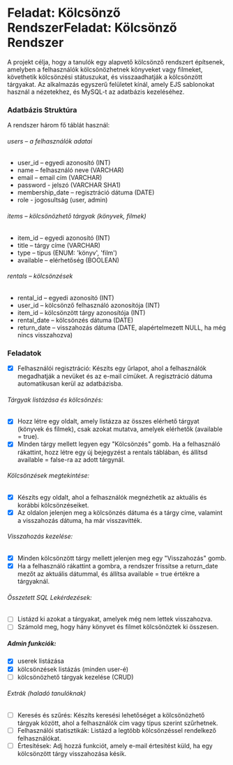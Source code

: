 # Feladat: Kölcsönző RendszerFeladat: Kölcsönző Rendszer
A projekt célja, hogy a tanulók egy alapvető kölcsönző rendszert építsenek, amelyben a felhasználók kölcsönözhetnek könyveket vagy filmeket, követhetik kölcsönzési státuszukat, és visszaadhatják a kölcsönzött tárgyakat. Az alkalmazás egyszerű felületet kínál, amely EJS sablonokat használ a nézetekhez, és MySQL-t az adatbázis kezeléséhez.

### Adatbázis Struktúra
A rendszer három fő táblát használ:

###### users – a felhasználók adatai

- user_id – egyedi azonosító (INT)
- name – felhasználó neve (VARCHAR)
- email – email cím (VARCHAR)
- password - jelszó (VARCHAR SHA1)
- membership_date – regisztráció dátuma (DATE)
- role - jogosultság (user, admin)

###### items – kölcsönözhető tárgyak (könyvek, filmek)
- item_id – egyedi azonosító (INT)
- title – tárgy címe (VARCHAR)
- type – típus (ENUM: 'könyv', 'film')
- available – elérhetőség (BOOLEAN)

###### rentals – kölcsönzések

- rental_id – egyedi azonosító (INT)
- user_id – kölcsönző felhasználó azonosítója (INT)
- item_id – kölcsönzött tárgy azonosítója (INT)
- rental_date – kölcsönzés dátuma (DATE)
- return_date – visszahozás dátuma (DATE, alapértelmezett NULL, ha még nincs visszahozva)
### Feladatok
- [x] Felhasználói regisztráció: Készíts egy űrlapot, ahol a felhasználók megadhatják a nevüket és az e-mail címüket. A regisztráció dátuma automatikusan kerül az adatbázisba.

###### Tárgyak listázása és kölcsönzés:

- [x] Hozz létre egy oldalt, amely listázza az összes elérhető tárgyat (könyvek és filmek), csak azokat mutatva, amelyek elérhetők (available = true).
- [x] Minden tárgy mellett legyen egy "Kölcsönzés" gomb. Ha a felhasználó rákattint, hozz létre egy új bejegyzést a rentals táblában, és állítsd available = false-ra az adott tárgynál.

###### Kölcsönzések megtekintése:

- [x] Készíts egy oldalt, ahol a felhasználók megnézhetik az aktuális és korábbi kölcsönzéseiket.
- [x] Az oldalon jelenjen meg a kölcsönzés dátuma és a tárgy címe, valamint a visszahozás dátuma, ha már visszavitték.

###### Visszahozás kezelése:

- [x] Minden kölcsönzött tárgy mellett jelenjen meg egy "Visszahozás" gomb.
- [x] Ha a felhasználó rákattint a gombra, a rendszer frissítse a return_date mezőt az aktuális dátummal, és állítsa available = true értékre a tárgyaknál.

###### Összetett SQL Lekérdezések:

- [ ] Listázd ki azokat a tárgyakat, amelyek még nem lettek visszahozva.
- [ ] Számold meg, hogy hány könyvet és filmet kölcsönöztek ki összesen.

##### Admin funkciók:

- [x] userek listázása
- [x] kölcsönzések listázás (minden user-é)
- [ ] kölcsönözhető tárgyak kezelése (CRUD)

###### Extrák (haladó tanulóknak)

- [ ] Keresés és szűrés: Készíts keresési lehetőséget a kölcsönözhető tárgyak között, ahol a felhasználók cím vagy típus szerint szűrhetnek.
- [ ] Felhasználói statisztikák: Listázd a legtöbb kölcsönzéssel rendelkező felhasználókat.
- [ ] Értesítések: Adj hozzá funkciót, amely e-mail értesítést küld, ha egy kölcsönzött tárgy visszahozása késik.
